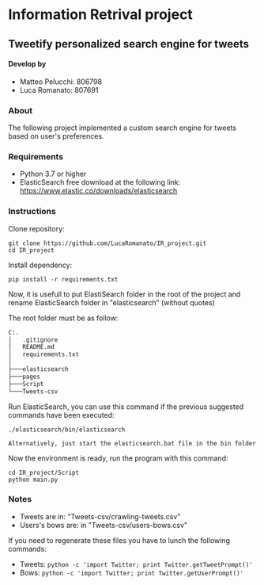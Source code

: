 # Information Retrival project
## Tweetify personalized search engine for tweets
#### Develop by
- Matteo Pelucchi: 806798
- Luca Romanato: 807691

### About

The following project implemented a custom search engine for tweets based
on user's preferences.

### Requirements
- Python 3.7 or higher
- ElasticSearch
free download at the following link: https://www.elastic.co/downloads/elasticsearch

### Instructions
Clone repository:
```
git clone https://github.com/LucaRomanato/IR_project.git
cd IR_project
```
Install dependency:
```
pip install -r requirements.txt
```
Now, it is usefull to put ElastiSearch folder in the root of the project and rename ElasticSearch folder in "elasticsearch" (without quotes)

The root folder must be as follow:

```bash
C:.
│   .gitignore
│   README.md
│   requirements.txt
│
├───elasticsearch
├───pages
├───Script
└───Tweets-csv
```
Run ElasticSearch, you can use this command if the previous suggested commands have been executed:
```
./elasticsearch/bin/elasticsearch

Alternatively, just start the elasticsearch.bat file in the bin folder
```

Now the environment is ready, run the program with this command:
```
cd IR_project/Script
python main.py
```
### Notes
* Tweets are in: "Tweets-csv/crawling-tweets.csv"
* Users's bows are: in "Tweets-csv/users-bows.csv"

If you need to regenerate these files you have to lunch the following commands:
* Tweets: `python -c 'import Twitter; print Twitter.getTweetPrompt()'`
* Bows: `python -c 'import Twitter; print Twitter.getUserPrompt()'`